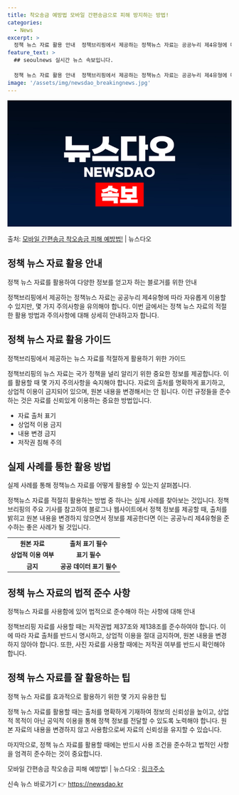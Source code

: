 ```yaml
---
title: 착오송금 예방법 모바일 간편송금으로 피해 방지하는 방법!
categories:
  - News
excerpt: >
  정책 뉴스 자료 활용 안내  정책브리핑에서 제공하는 정책뉴스 자료는 공공누리 제4유형에 따라 자유롭게 이용이…
feature_text: >
  ## seoulnews 실시간 뉴스 속보입니다.

  정책 뉴스 자료 활용 안내  정책브리핑에서 제공하는 정책뉴스 자료는 공공누리 제4유형에 따라 자유롭게 이용이…
image: '/assets/img/newsdao_breakingnews.jpg'
---
```


![뉴스다오 속보](/assets/img/newsdao_breakingnews.jpg)

<p>출처: <a href="https://newsdao.kr/4045" rel="dofollow">모바일 간편송금 착오송금 피해 예방법!</a> | 뉴스다오</p>

<h2 data-ke-size="size26">정책 뉴스 자료 활용 안내</h2>
<p data-ke-size="size16">정책 뉴스 자료를 활용하여 다양한 정보를 얻고자 하는 블로거를 위한 안내</p>

정책브리핑에서 제공하는 정책뉴스 자료는 공공누리 제4유형에 따라 자유롭게 이용할 수 있지만, 몇 가지 주의사항을 유의해야 합니다. 이번 글에서는 정책 뉴스 자료의 적절한 활용 방법과 주의사항에 대해 상세히 안내하고자 합니다.

<h2 data-ke-size="size24">정책 뉴스 자료 활용 가이드</h2>
<p data-ke-size="size16">정책브리핑에서 제공하는 뉴스 자료를 적절하게 활용하기 위한 가이드</p>

정책브리핑의 뉴스 자료는 국가 정책을 널리 알리기 위한 중요한 정보를 제공합니다. 이를 활용할 때 몇 가지 주의사항을 숙지해야 합니다. 자료의 출처를 명확하게 표기하고, 상업적 이용이 금지되어 있으며, 원본 내용을 변경해서는 안 됩니다. 이런 규정들을 준수하는 것은 자료를 신뢰있게 이용하는 중요한 방법입니다.

<ul>
    <li>자료 출처 표기</li>
    <li>상업적 이용 금지</li>
    <li>내용 변경 금지</li>
    <li>저작권 침해 주의</li>
</ul>

<h2 data-ke-size="size24">실제 사례를 통한 활용 방법</h2>
<p data-ke-size="size16">실제 사례를 통해 정책뉴스 자료를 어떻게 활용할 수 있는지 살펴봅니다.</p>

정책뉴스 자료를 적절히 활용하는 방법 중 하나는 실제 사례를 찾아보는 것입니다. 정책브리핑의 주요 기사를 참고하여 블로그나 웹사이트에서 정책 정보를 제공할 때, 출처를 밝히고 원본 내용을 변경하지 않으면서 정보를 제공한다면 이는 공공누리 제4유형을 준수하는 좋은 사례가 될 것입니다.

<table>
    <tr>
        <td style="text-align: center; height: 17px;"><b>원본 자료</b></td>
        <td style="text-align: center; height: 17px;"><b>출처 표기 필수</b></td>
    </tr>
    <tr>
        <td style="text-align: center; height: 17px;"><b>상업적 이용 여부</b></td>
        <td style="text-align: center; height: 17px;"><b>표기 필수</b></td>
    </tr>
    <tr>
        <td style="text-align: center; height: 17px;"><b>금지</b></td>
        <td style="text-align: center; height: 17px;"><b>공공 데이터 표기 필수</b></td>
    </tr>
</table>

<h2 data-ke-size="size24">정책 뉴스 자료의 법적 준수 사항</h2>
<p data-ke-size="size16">정책뉴스 자료를 사용함에 있어 법적으로 준수해야 하는 사항에 대해 안내</p>

정책브리핑 자료를 사용할 때는 저작권법 제37조와 제138조를 준수하여야 합니다. 이에 따라 자료 출처를 반드시 명시하고, 상업적 이용을 절대 금지하며, 원본 내용을 변경하지 않아야 합니다. 또한, 사진 자료를 사용할 때에는 저작권 여부를 반드시 확인해야 합니다.

<h2 data-ke-size="size24">정책 뉴스 자료를 잘 활용하는 팁</h2>
<p data-ke-size="size16">정책 뉴스 자료를 효과적으로 활용하기 위한 몇 가지 유용한 팁</p>

정책 뉴스 자료를 활용할 때는 출처를 명확하게 기재하여 정보의 신뢰성을 높이고, 상업적 목적이 아닌 공익적 이용을 통해 정책 정보를 전달할 수 있도록 노력해야 합니다. 원본 자료의 내용을 변경하지 않고 사용함으로써 자료의 신뢰성을 유지할 수 있습니다.

마지막으로, 정책 뉴스 자료를 활용할 때에는 반드시 사용 조건을 준수하고 법적인 사항을 엄격히 준수하는 것이 중요합니다.

모바일 간편송금 착오송금 피해 예방법! | 뉴스다오 : [링크주소](https://newsdao.kr/4045) 

신속 뉴스 바로가기 👉 <a href="https://newsdao.kr" rel="dofollow">https://newsdao.kr</a>



